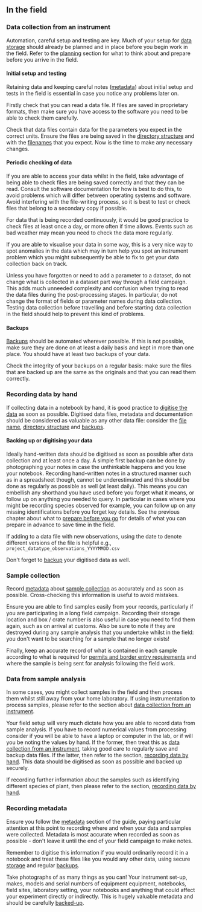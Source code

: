 
## In the field

### Data collection from an instrument

Automation, careful setup and testing are key. Much of your setup for [data storage](#storing-data) should already be planned and in place before you begin work in the field. Refer to the [planning](#before-you-go) section for what to think about and prepare before you arrive in the field.

#### Initial setup and testing

Retaining data and keeping careful notes ([metadata](#metadata)) about initial setup and tests in the field is essential in case you notice any problems later on.

Firstly check that you can read a data file. If files are saved in proprietary formats, then make sure you have access to the software you need to be able to check them carefully.

Check that data files contain data for the parameters you expect in the correct units. Ensure the files are being saved in the [directory structure](#directory-structure) and with the [filenames](#file-naming) that you expect. Now is the time to make any necessary changes.

#### Periodic checking of data

If you are able to access your data whilst in the field, take advantage of being able to check files are being saved correctly and that they can be read. Consult the software documentation for how is best to do this, to avoid problems which will differ between operating systems and software. Avoid interfering with the file-writing process, so it is best to test or check files that belong to a secondary copy if possible.

For data that is being recorded continuously, it would be good practice to check files at least once a day, or more often if time allows. Events such as bad weather may mean you need to check the data more regularly.

If you are able to visualise your data in some way, this is a very nice way to spot anomalies in the data which may in turn help you spot an instrument problem which you might subsequently be able to fix to get your data collection back on track.

Unless you have forgotten or need to add a parameter to a dataset, do not change what is collected in a dataset part way through a field campaign. This adds much unneeded complexity and confusion when trying to read the data files during the post-processing stages. In particular, do not change the format of fields or parameter names during data collection. Testing data collection before travelling and before starting data collection in the field should help to prevent this kind of problems.

#### Backups

[Backups](#data-backup) should be automated wherever possible. If this is not possible, make sure they are done on at least a daily basis and kept in more than one place. You should have at least two backups of your data.

Check the integrity of your backups on a regular basis: make sure the files that are backed up are the same as the originals and that you can read them correctly.

### Recording data by hand

If collecting data in a notebook by hand, it is good practice to [digitise the data](#data-backup-and-digitisation) as soon as possible. Digitised data files, metadata and documentation should be considered as valuable as any other data file: consider the [file name](#file-naming), [directory structure](#directory-structure) and [backups](#data-backup).

#### Backing up or digitising your data

Ideally hand-written data should be digitised as soon as possible after data collection and at least once a day. A simple first backup can be done by photographing your notes in case the unthinkable happens and you lose your notebook. Recording hand-written notes in a structured manner such as in a spreadsheet though, cannot be underestimated and this should be done as regularly as possible as well (at least daily). This means you can embellish any shorthand you have used before you forget what it means, or follow up on anything you needed to query. In particular in cases where you might be recording species observed for example, you can follow up on any missing identifications before you forget key details. See the previous chapter about what to [prepare before you go](#preparing-for-recording-data-by-hand) for details of what you can prepare in advance to save time in the field.

If adding to a data file with new observations, using the date to denote different versions of the file is helpful e.g., ``project_datatype_observations_YYYYMMDD.csv``

Don't forget to [backup](#data-backup) your digitised data as well.

### Sample collection

Record [metadata](#metadata) about [sample collection](#collecting-samples) as accurately and as soon as possible. Cross-checking this information is useful to avoid mistakes.

Ensure you are able to find samples easily from your records, particularly if you are participating in a long field campaign. Recording their storage location and box / crate number is also useful in case you need to find them again, such as on arrival at customs. Also be sure to note if they are destroyed during any sample analysis that you undertake whilst in the field: you don't want to be searching for a sample that no longer exists!

Finally, keep an accurate record of what is contained in each sample according to what is required for [permits and border entry requirements](#travel-and-customs) and where the sample is being sent for analysis following the field work.

### Data from sample analysis

In some cases, you might collect samples in the field and then process them whilst still away from your home laboratory. If using instrumentation to process samples, please refer to the section about [data collection from an instrument](#data-collection-from-an-instrument).

Your field setup will very much dictate how you are able to record data from sample analysis. If you have to record numerical values from processing consider if you will be able to have a laptop or computer in the lab, or if will you be noting the values by hand. If the former, then treat this as [data collection from an instrument](#data-collection-from-an-instrument), taking good care to regularly save and backup data files. If the latter, then refer to the section, [recording data by hand](#recording-data-by-hand). This data should be digitised as soon as possible and backed up securely.

If recording further information about the samples such as identifying different species of plant, then please refer to the section, [recording data by hand](#recording-data-by-hand).

### Recording metadata

Ensure you follow the [metadata](#metadata) section of the guide, paying particular attention at this point to recording where and when your data and samples were collected. Metadata is most accurate when recorded as soon as possible - don't leave it until the end of your field campaign to make notes.

Remember to digitise this information if you would ordinarily record it in a notebook and treat these files like you would any other data, using secure [storage](#storing-data) and regular [backups](#data-backup).

Take photographs of as many things as you can! Your instrument set-up, makes, models and serial numbers of equipment equipment, notebooks, field sites, laboratory setting, your notebooks and anything that could affect your experiment directly or indirectly. This is hugely valuable metadata and should be carefully [backed-up](#data-backup).